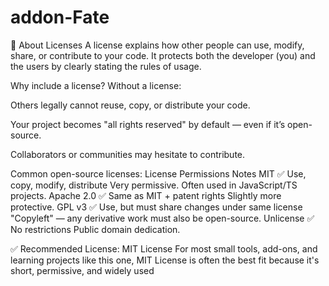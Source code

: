 # addon-Fate
📜 About Licenses
A license explains how other people can use, modify, share, or contribute to your code. It protects both the developer (you) and the users by clearly stating the rules of usage.

Why include a license?
Without a license:

Others legally cannot reuse, copy, or distribute your code.

Your project becomes "all rights reserved" by default — even if it’s open-source.

Collaborators or communities may hesitate to contribute.

Common open-source licenses:
License	Permissions	Notes
MIT	✅ Use, copy, modify, distribute	Very permissive. Often used in JavaScript/TS projects.
Apache 2.0	✅ Same as MIT + patent rights	Slightly more protective.
GPL v3	✅ Use, but must share changes under same license	"Copyleft" — any derivative work must also be open-source.
Unlicense	✅ No restrictions	Public domain dedication.

✅ Recommended License: MIT License
For most small tools, add-ons, and learning projects like this one, MIT License is often the best fit because it's short, permissive, and widely used
